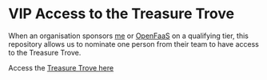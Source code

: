 # VIP Access to the Treasure Trove

When an organisation sponsors [me](https://github.com/sponsors/alexellis) or [OpenFaaS](https://github.com/sponsors/openfaas) on a qualifying tier, this repository allows us to nominate one person from their team to have access to the Treasure Trove.

Access the [Treasure Trove here](https://insiders.alexellis.io)
